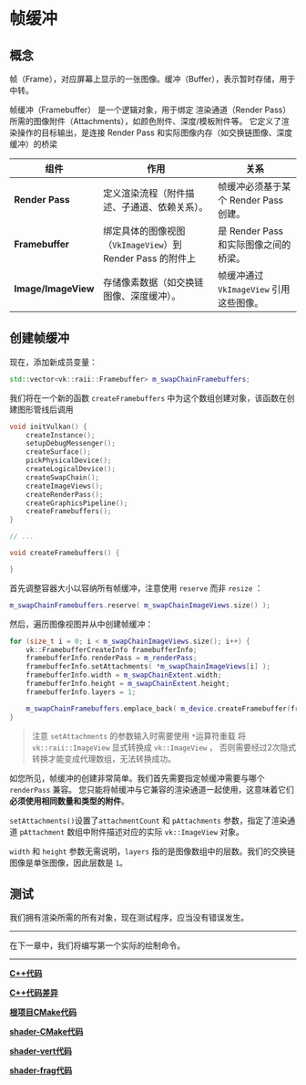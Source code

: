 # **帧缓冲**

## **概念**

帧（Frame），对应屏幕上显示的一张图像。缓冲（Buffer），表示暂时存储，用于中转。

帧缓冲（Framebuffer） 是一个逻辑对象，用于绑定 渲染通道（Render Pass） 所需的图像附件（Attachments），如颜色附件、深度/模板附件等。
它定义了渲染操作的目标输出，是连接 Render Pass 和实际图像内存（如交换链图像、深度缓冲）的桥梁

| **组件**            | **作用**                                                 | **关系**                                |
|---------------------|---------------------------------------------------------|-----------------------------------------|
| **Render Pass**     | 定义渲染流程（附件描述、子通道、依赖关系）。                 | 帧缓冲必须基于某个 Render Pass 创建。     |
| **Framebuffer**     | 绑定具体的图像视图（`VkImageView`）到 Render Pass 的附件上 | 是 Render Pass 和实际图像之间的桥梁。     |
| **Image/ImageView** | 存储像素数据（如交换链图像、深度缓冲）。                     | 帧缓冲通过 `VkImageView` 引用这些图像。   |

## **创建帧缓冲**

现在，添加新成员变量：

```cpp
std::vector<vk::raii::Framebuffer> m_swapChainFramebuffers;
```

我们将在一个新的函数 `createFramebuffers` 中为这个数组创建对象，该函数在创建图形管线后调用

```cpp
void initVulkan() {
    createInstance();
    setupDebugMessenger();
    createSurface();
    pickPhysicalDevice();
    createLogicalDevice();
    createSwapChain();
    createImageViews();
    createRenderPass();
    createGraphicsPipeline();
    createFramebuffers();
}

// ...

void createFramebuffers() {

}
```

首先调整容器大小以容纳所有帧缓冲，注意使用 `reserve` 而非 `resize` ：

```cpp
m_swapChainFramebuffers.reserve( m_swapChainImageViews.size() );
```

然后，遍历图像视图并从中创建帧缓冲：

```cpp
for (size_t i = 0; i < m_swapChainImageViews.size(); i++) {
    vk::FramebufferCreateInfo framebufferInfo;
    framebufferInfo.renderPass = m_renderPass;
    framebufferInfo.setAttachments( *m_swapChainImageViews[i] );
    framebufferInfo.width = m_swapChainExtent.width;
    framebufferInfo.height = m_swapChainExtent.height;
    framebufferInfo.layers = 1;

    m_swapChainFramebuffers.emplace_back( m_device.createFramebuffer(framebufferInfo) );
}
```

> 注意 `setAttachments` 的参数输入时需要使用 `*`运算符重载 将 `vk::raii::ImageView` 显式转换成 `vk::ImageView` ，
> 否则需要经过2次隐式转换才能变成代理数组，无法转换成功。

如您所见，帧缓冲的创建非常简单。我们首先需要指定帧缓冲需要与哪个 `renderPass` 兼容。
您只能将帧缓冲与它兼容的渲染通道一起使用，这意味着它们**必须使用相同数量和类型的附件**。

`setAttachments()`设置了`attachmentCount` 和 `pAttachments` 参数，指定了渲染通道 `pAttachment` 数组中附件描述对应的实际 `vk::ImageView` 对象。

`width` 和 `height` 参数无需说明，`layers` 指的是图像数组中的层数。我们的交换链图像是单张图像，因此层数是 `1`。

## **测试**

我们拥有渲染所需的所有对象，现在测试程序，应当没有错误发生。

---

在下一章中，我们将编写第一个实际的绘制命令。

---

**[C++代码](../codes/0130_framebuffer/main.cpp)**

**[C++代码差异](../codes/0130_framebuffer/main.diff)**

**[根项目CMake代码](../codes/0121_shader/CMakeLists.txt)**

**[shader-CMake代码](../codes/0121_shader/shaders/CMakeLists.txt)**

**[shader-vert代码](../codes/0121_shader/shaders/shader.vert)**

**[shader-frag代码](../codes/0121_shader/shaders/shader.frag)**
